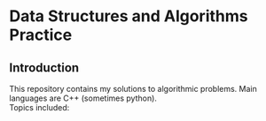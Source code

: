 # Data Structures and Algorithms Practice
## Introduction
This repository contains my solutions to algorithmic problems. Main languages are C++ (sometimes python). \
Topics included:
